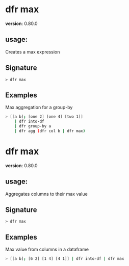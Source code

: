 # dfr max

**version**: 0.80.0

## **usage**:

Creates a max expression

## Signature

`> dfr max `

## Examples

Max aggregation for a group-by

```bash
> [[a b]; [one 2] [one 4] [two 1]]
    | dfr into-df
    | dfr group-by a
    | dfr agg (dfr col b | dfr max)
```

# dfr max

**version**: 0.80.0

## **usage**:

Aggregates columns to their max value

## Signature

`> dfr max `

## Examples

Max value from columns in a dataframe

```bash
> [[a b]; [6 2] [1 4] [4 1]] | dfr into-df | dfr max
```
